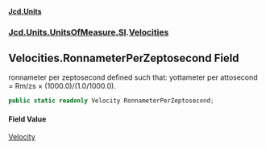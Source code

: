 #### [Jcd.Units](index 'index')
### [Jcd.Units.UnitsOfMeasure.SI](Jcd.Units.UnitsOfMeasure.SI 'Jcd.Units.UnitsOfMeasure.SI').[Velocities](Velocities 'Jcd.Units.UnitsOfMeasure.SI.Velocities')

## Velocities.RonnameterPerZeptosecond Field

ronnameter per zeptosecond defined such that: yottameter per attosecond = Rm/zs × (1000.0)/(1.0/1000.0).

```csharp
public static readonly Velocity RonnameterPerZeptosecond;
```

#### Field Value
[Velocity](Velocity 'Jcd.Units.UnitTypes.Velocity')